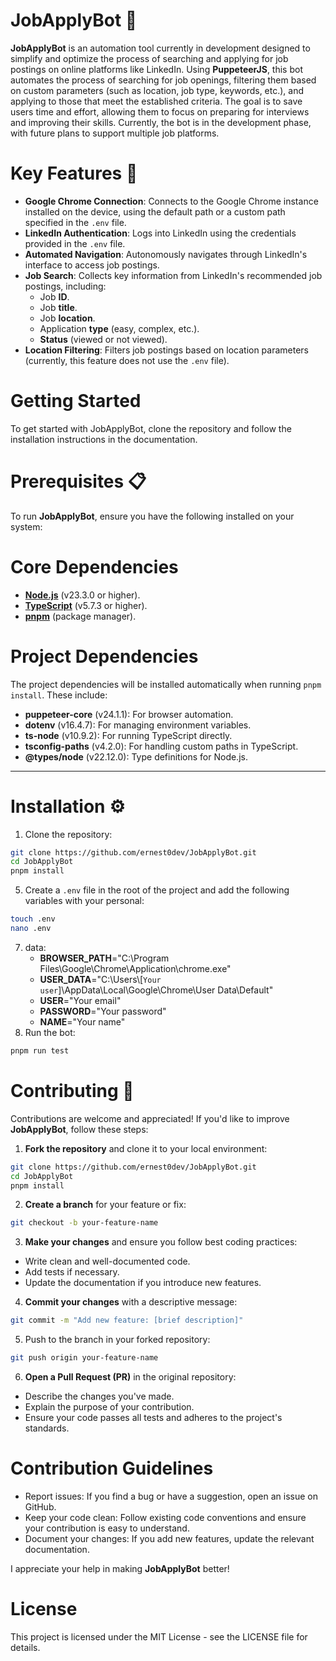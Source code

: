 # JobApplyBot 🤖

**JobApplyBot** is an automation tool currently in development designed to simplify and optimize the process of searching and applying for job postings on online platforms like LinkedIn. Using **PuppeteerJS**, this bot automates the process of searching for job openings, filtering them based on custom parameters (such as location, job type, keywords, etc.), and applying to those that meet the established criteria. The goal is to save users time and effort, allowing them to focus on preparing for interviews and improving their skills. Currently, the bot is in the development phase, with future plans to support multiple job platforms.

# Key Features 🚀

- **Google Chrome Connection**: Connects to the Google Chrome instance installed on the device, using the default path or a custom path specified in the `.env` file.
- **LinkedIn Authentication**: Logs into LinkedIn using the credentials provided in the `.env` file.
- **Automated Navigation**: Autonomously navigates through LinkedIn's interface to access job postings.
- **Job Search**: Collects key information from LinkedIn's recommended job postings, including:
  - Job **ID**.
  - Job **title**.
  - Job **location**.
  - Application **type** (easy, complex, etc.).
  - **Status** (viewed or not viewed).
- **Location Filtering**: Filters job postings based on location parameters (currently, this feature does not use the `.env` file).

# Getting Started

To get started with JobApplyBot, clone the repository and follow the installation instructions in the documentation.

# Prerequisites 📋

To run **JobApplyBot**, ensure you have the following installed on your system:

# Core Dependencies

- **[Node.js](https://nodejs.org/)** (v23.3.0 or higher).
- **[TypeScript](https://www.typescriptlang.org/)** (v5.7.3 or higher).
- **[pnpm](https://pnpm.io/)** (package manager).

# Project Dependencies

The project dependencies will be installed automatically when running `pnpm install`. These include:

- **puppeteer-core** (v24.1.1): For browser automation.
- **dotenv** (v16.4.7): For managing environment variables.
- **ts-node** (v10.9.2): For running TypeScript directly.
- **tsconfig-paths** (v4.2.0): For handling custom paths in TypeScript.
- **@types/node** (v22.12.0): Type definitions for Node.js.

---

# Installation ⚙️

1. Clone the repository:

```bash
git clone https://github.com/ernest0dev/JobApplyBot.git
cd JobApplyBot
pnpm install
```

5. Create a `.env` file in the root of the project and add the following variables with your personal:

```bash
touch .env
nano .env
```

7. data:
   - **BROWSER_PATH**="C:\\Program Files\\Google\\Chrome\\Application\\chrome.exe"
   - **USER_DATA**="C:\\Users\\[`Your user`]\\AppData\\Local\\Google\\Chrome\\User Data\\Default"
   - **USER**="Your email"
   - **PASSWORD**="Your password"
   - **NAME**="Your name"
8. Run the bot:

```bash
pnpm run test
```

# Contributing 🤝

Contributions are welcome and appreciated! If you'd like to improve **JobApplyBot**, follow these steps:

1. **Fork the repository** and clone it to your local environment:

```bash
git clone https://github.com/ernest0dev/JobApplyBot.git
cd JobApplyBot
pnpm install
```

2. **Create a branch** for your feature or fix:

```bash
git checkout -b your-feature-name
```

3. **Make your changes** and ensure you follow best coding practices:

- Write clean and well-documented code.
- Add tests if necessary.
- Update the documentation if you introduce new features.

4. **Commit your changes** with a descriptive message:

```bash
git commit -m "Add new feature: [brief description]"
```

5. Push to the branch in your forked repository:

```bash
git push origin your-feature-name
```

6. **Open a Pull Request (PR)** in the original repository:

- Describe the changes you've made.
- Explain the purpose of your contribution.
- Ensure your code passes all tests and adheres to the project's standards.

# Contribution Guidelines

- Report issues: If you find a bug or have a suggestion, open an issue on GitHub.
- Keep your code clean: Follow existing code conventions and ensure your contribution is easy to understand.
- Document your changes: If you add new features, update the relevant documentation.

I appreciate your help in making **JobApplyBot** better!

# License

This project is licensed under the MIT License - see the LICENSE file for details.
